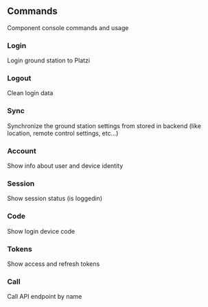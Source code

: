## Commands
Component console commands and usage

### Login
Login ground station to Platzi

### Logout
Clean login data

### Sync
Synchronize the ground station settings from stored in backend (like location, remote control settings, etc...)

### Account
Show info about user and device identity

### Session
Show session status (is loggedin)

### Code
Show login device code

### Tokens
Show access and refresh tokens

### Call
Call API endpoint by name